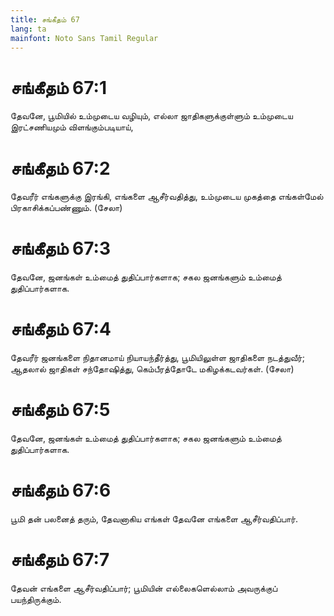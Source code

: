 ```yaml
---
title: சங்கீதம் 67
lang: ta
mainfont: Noto Sans Tamil Regular
---
```


# சங்கீதம் 67:1

தேவனே, பூமியில் உம்முடைய வழியும், எல்லா ஜாதிகளுக்குள்ளும் உம்முடைய இரட்சணியமும் விளங்கும்படியாய்,

# சங்கீதம் 67:2

தேவரீர் எங்களுக்கு இரங்கி, எங்களை ஆசீர்வதித்து, உம்முடைய முகத்தை எங்கள்மேல் பிரகாசிக்கப்பண்ணும். (சேலா)

# சங்கீதம் 67:3

தேவனே, ஜனங்கள் உம்மைத் துதிப்பார்களாக; சகல ஜனங்களும் உம்மைத் துதிப்பார்களாக.

# சங்கீதம் 67:4

தேவரீர் ஜனங்களை நிதானமாய் நியாயந்தீர்த்து, பூமியிலுள்ள ஜாதிகளை நடத்துவீர்; ஆதலால் ஜாதிகள் சந்தோஷித்து, கெம்பீரத்தோடே மகிழக்கடவர்கள். (சேலா)

# சங்கீதம் 67:5

தேவனே, ஜனங்கள் உம்மைத் துதிப்பார்களாக; சகல ஜனங்களும் உம்மைத் துதிப்பார்களாக.

# சங்கீதம் 67:6

பூமி தன் பலனைத் தரும், தேவனாகிய எங்கள் தேவனே எங்களை ஆசீர்வதிப்பார்.

# சங்கீதம் 67:7

தேவன் எங்களை ஆசீர்வதிப்பார்; பூமியின் எல்லைகளெல்லாம் அவருக்குப் பயந்திருக்கும்.

